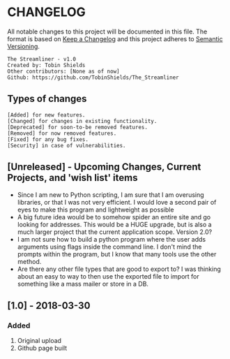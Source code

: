 # CHANGELOG
All notable changes to this project will be documented in this file. The format is based on [Keep a Changelog](http://keepachangelog.com/en/1.0.0/) and this project adheres to [Semantic Versioning](http://semver.org/spec/v2.0.0.html).

    The Streamliner - v1.0
    Created by: Tobin Shields
    Other contributors: [None as of now]
    Github: https://github.com/TobinShields/The_Streamliner

## Types of changes
    [Added] for new features.
    [Changed] for changes in existing functionality.
    [Deprecated] for soon-to-be removed features.
    [Removed] for now removed features.
    [Fixed] for any bug fixes.
    [Security] in case of vulnerabilities.

## [Unreleased] - Upcoming Changes, Current Projects, and 'wish list' items
* Since I am new to Python scripting, I am sure that I am overusing libraries, or that I was not very efficient. I would love a second pair of eyes to make this program and lightweight as possible
* A big future idea would be to somehow spider an entire site and go looking for addresses. This would be a HUGE upgrade, but is also a much larger project that the current application scope. Version 2.0?
* I am not sure how to build a python program where the user adds arguments using flags inside the command line. I don't mind the prompts within the program, but I know that many tools use the other method.
* Are there any other file types that are good to export to? I was thinking about an easy to way to then use the exported file to import for something like a mass mailer or store in a DB.

## [1.0] - 2018-03-30
### Added
1. Original upload
2. Github page built
